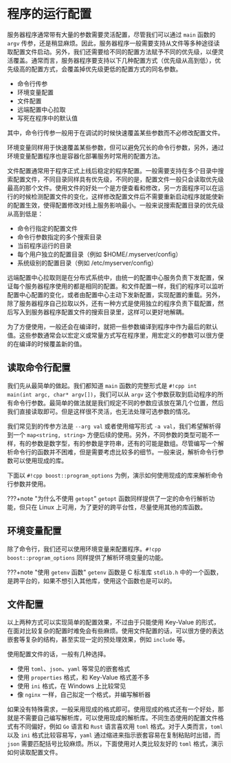 # 程序的运行配置

服务器程序通常带有大量的参数需要灵活配置，尽管我们可以通过 `main` 函数的 `argv` 传参，还是稍显麻烦。因此，服务器程序一般需要支持从文件等多种途径读取配置文件启动。另外，我们还需要给不同的配置方法赋予不同的优先级，以便灵活覆盖。通常而言，服务器程序要支持以下几种配置方式（优先级从高到低），优先级高的配置方式，会覆盖掉优先级更低的配置方式的同名参数。

- 命令行传参
- 环境变量配置
- 文件配置
- 远端配置中心拉取
- 写死在程序中的默认值

其中，命令行传参一般用于在调试的时候快速覆盖某些参数而不必修改配置文件。

环境变量同样用于快速覆盖某些参数，但可以避免冗长的命令行参数，另外，通过环境变量配置程序也是容器化部署服务时常用的配置方法。

文件配置通常用于程序正式上线后稳定的程序配置。一般需要支持在多个目录中搜索配置文件，不同目录同样具有优先级，不同的是，配置文件一般只会读取优先级最高的那个文件。使用文件的好处一个是方便查看和修改，另一方面程序可以在运行的时候检测配置文件的变化，这样修改配置文件后不需要重新启动程序就能使新的配置生效，使得配置修改对线上服务影响最小。一般来说搜索配置目录的优先级从高到低是：

- 命令行指定的配置文件
- 命令行参数指定的多个搜索目录
- 当前程序运行的目录
- 每个用户独立的配置目录（例如 $HOME/.myserver/config）
- 系统级别的配置目录（例如 /etc/myserver/config）

远端配置中心拉取则是在分布式系统中，由统一的配置中心服务负责下发配置，保证每个服务器程序使用的都是相同的配置。和文件配置一样，我们的程序可以监听配置中心配置的变化，或者由配置中心主动下发新配置，实现配置的重载。另外，除了服务器程序自己拉取以外，还有一种方式是使用独立的程序负责下载配置，然后写入到服务器程序配置文件的搜索目录里，这样可以更好地解耦。

为了方便使用，一般还会在编译时，就把一些参数编译到程序中作为最后的默认值。这些参数通常会以宏定义或常量方式写在程序里，用宏定义的参数可以很方便的在编译的时候覆盖新的值。

## 读取命令行配置

我们先从最简单的做起。我们都知道 `main` 函数的完整形式是 `#!cpp int main(int argc, char* argv[])`，我们可以从 `argv` 这个参数获取到启动程序的所有命令行参数。最简单的做法就是我们规定不同的参数应该放在第几个位置，然后我们直接读取即可。但是这样很不灵活，也无法处理可选参数的情况。

我们常见到的传参方法是 `--arg val` 或者使用缩写形式 `-a val`，我们希望解析得到一个 `map<string, string>` 方便后续的使用。另外，不同参数的类型可能不一样，有的参数是数字型，有的参数是字符串，还有的可能是数组。尽管编写一个解析命令行的函数并不困难，但是需要考虑比较多的细节。一般来说，解析命令行参数可以使用现成的库。

下面以 `#!cpp boost::program_options` 为例，演示如何使用现成的库来解析命令行参数并使用。

???+note "为什么不使用 `getopt`"
    `getopt` 函数同样提供了一定的命令行解析功能，但只在 Linux 上可用，为了更好的跨平台性，尽量使用其他的库函数。

## 环境变量配置

除了命令行，我们还可以使用环境变量来配置程序。`#!cpp boost::program_options` 同样提供了解析环境变量的功能。

???+note "使用 `getenv` 函数"
    `getenv` 函数是 C 标准库 `stdlib.h` 中的一个函数，是跨平台的，如果不想引入其他库，使用这个函数也是可以的。

## 文件配置

以上两种方式可以实现简单的配置效果，不过由于只能使用 Key-Value 的形式，在面对比较复杂的配置时难免会有些麻烦。使用文件配置的话，可以很方便的表达嵌套等复杂的结构，甚至实现一定的预处理效果，例如 `include` 等。

使用配置文件的话，一般有几种选择。

- 使用 `toml`、`json`、`yaml` 等常见的嵌套格式
- 使用 `properties` 格式，和 Key-Value 格式差不多
- 使用 `ini` 格式，在 Windows 上比较常见
- 像 `nginx` 一样，自己拟定一个格式，并编写解析器

如果没有特殊需求，一般采用现成的格式即可。使用现成的格式还有一个好处，那就是不需要自己编写解析库，可以使用现成的解析库。不同生态使用的配置文件格式有不同偏好，例如 `Go` 语言和 `Rust` 语言喜欢用 `toml` 格式。对于人类而言，`toml` 以及 `ini` 格式比较容易写，`yaml` 通过缩进来指示嵌套容易在复制粘贴时出错，而 `json` 需要匹配括号比较麻烦。所以，下面使用对人类比较友好的 `toml` 格式，演示如何读取配置文件。

